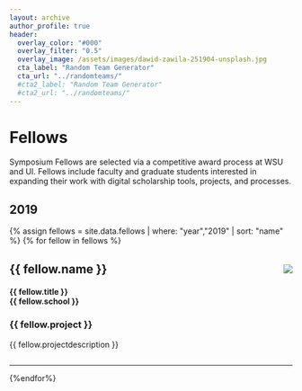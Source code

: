 ```yaml
---
layout: archive
author_profile: true
header:
  overlay_color: "#000"
  overlay_filter: "0.5"
  overlay_image: /assets/images/dawid-zawila-251904-unsplash.jpg
  cta_label: "Random Team Generator"
  cta_url: "../randomteams/"
  #cta2_label: "Random Team Generator"
  #cta2_url: "../randomteams/"
---
```


# Fellows

Symposium Fellows are selected via a competitive award process at WSU and UI.
Fellows include faculty and graduate students interested in expanding their work with digital scholarship tools, projects, and processes.

## 2019

{% assign fellows = site.data.fellows | where: "year","2019" | sort: "name" %}
{% for fellow in fellows %}
<div style="clear:both"></div>
<img src="{{site.baseurl}}/assets/images/{{fellow.image}}" style="float:right; margin:20px 0px 20px 20px;max-width:180px;"/>
<h2 id="{{ fellow.image | remove: '.jpg' }}">{{ fellow.name }}</h2>
<h4>{{ fellow.title }} <br>{{ fellow.school }}</h4>
<h3>{{ fellow.project }}</h3>
<p>{{ fellow.projectdescription }}</p>
<div style="clear:both"></div>
<hr>
{%endfor%}
